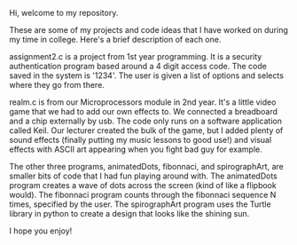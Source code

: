 Hi, welcome to my repository.

These are some of my projects and code ideas that I have worked on during my time in college.
Here's a brief description of each one.

assignment2.c is a project from 1st year programming. It is a security authentication program based around a 4 digit access code. The code saved in the system is '1234'. The user is given a list of options and selects where they go from there.

realm.c is from our Microprocessors module in 2nd year. It's a little video game that we had to add our own effects to. We connected a breadboard and a chip externally by usb. The code only runs on a software application called Keil. Our lecturer created the bulk of the game, but I added plenty of sound effects (finally putting my music lessons to good use!) and visual effects with ASCII art appearing when you fight bad guy for example.

The other three programs, animatedDots, fibonnaci, and spirographArt, are smaller bits of code that I had fun playing around with. The animatedDots program creates a wave of dots across the screen (kind of like a flipbook would). The fibonnaci program counts through the fibonnaci sequence N times, specified by the user. The spirographArt program uses the Turtle library in python to create a design that looks like the shining sun.

I hope you enjoy!

